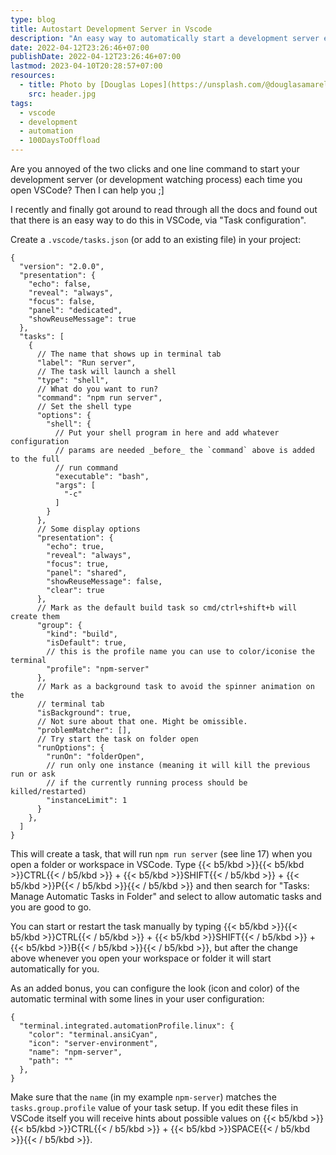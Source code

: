 ```yaml
---
type: blog
title: Autostart Development Server in Vscode
description: "An easy way to automatically start a development server each time you open a VSCode workspace or folder. "
date: 2022-04-12T23:26:46+07:00
publishDate: 2022-04-12T23:26:46+07:00
lastmod: 2023-04-10T20:28:57+07:00
resources:
  - title: Photo by [Douglas Lopes](https://unsplash.com/@douglasamarelo) via [Unsplash](https://unsplash.com/)
    src: header.jpg
tags:
  - vscode
  - development
  - automation
  - 100DaysToOffload
---
```


Are you annoyed of the two clicks and one line command to start your development server (or development watching process) each time you open VSCode? Then I can help you ;]

I recently and finally got around to read through all the docs and found out that there is an easy way to do this in VSCode, via "Task configuration".

Create a `.vscode/tasks.json` (or add to an existing file) in your project:

```plaintext {lineAnchors=code1}
{
  "version": "2.0.0",
  "presentation": {
    "echo": false,
    "reveal": "always",
    "focus": false,
    "panel": "dedicated",
    "showReuseMessage": true
  },
  "tasks": [
    {
      // The name that shows up in terminal tab
      "label": "Run server",
      // The task will launch a shell
      "type": "shell",
      // What do you want to run?
      "command": "npm run server",
      // Set the shell type
      "options": {
        "shell": {
          // Put your shell program in here and add whatever configuration
          // params are needed _before_ the `command` above is added to the full
          // run command
          "executable": "bash",
          "args": [
            "-c"
          ]
        }
      },
      // Some display options
      "presentation": {
        "echo": true,
        "reveal": "always",
        "focus": true,
        "panel": "shared",
        "showReuseMessage": false,
        "clear": true
      },
      // Mark as the default build task so cmd/ctrl+shift+b will create them
      "group": {
        "kind": "build",
        "isDefault": true,
        // this is the profile name you can use to color/iconise the terminal
        "profile": "npm-server"
      },
      // Mark as a background task to avoid the spinner animation on the
      // terminal tab
      "isBackground": true,
      // Not sure about that one. Might be omissible.
      "problemMatcher": [],
      // Try start the task on folder open
      "runOptions": {
        "runOn": "folderOpen",
        // run only one instance (meaning it will kill the previous run or ask
        // if the currently running process should be killed/restarted)
        "instanceLimit": 1
      }
    },
  ]
}
```

This will create a task, that will run `npm run server` (see line 17) when you open a folder or workspace in VSCode. Type {{< b5/kbd >}}{{< b5/kbd >}}CTRL{{< / b5/kbd >}} + {{< b5/kbd >}}SHIFT{{< / b5/kbd >}} + {{< b5/kbd >}}P{{< / b5/kbd >}}{{< / b5/kbd >}} and then search for "Tasks: Manage Automatic Tasks in Folder" and select to allow automatic tasks and you are good to go.

You can start or restart the task manually by typing {{< b5/kbd >}}{{< b5/kbd >}}CTRL{{< / b5/kbd >}} + {{< b5/kbd >}}SHIFT{{< / b5/kbd >}} + {{< b5/kbd >}}B{{< / b5/kbd >}}{{< / b5/kbd >}}, but after the change above whenever you open your workspace or folder it will start automatically for you.

As an added bonus, you can configure the look (icon and color) of the automatic terminal with some lines in your user configuration:

```plaintext {lineAnchors=code2}
{
  "terminal.integrated.automationProfile.linux": {
    "color": "terminal.ansiCyan",
    "icon": "server-environment",
    "name": "npm-server",
    "path": ""
  },
}
```

Make sure that the `name` (in my example `npm-server`) matches the `tasks.group.profile` value of your task setup. If you edit these files in VSCode itself you will receive hints about possible values on {{< b5/kbd >}}{{< b5/kbd >}}CTRL{{< / b5/kbd >}} + {{< b5/kbd >}}SPACE{{< / b5/kbd >}}{{< / b5/kbd >}}.
